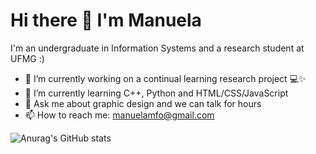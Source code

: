 # Hi there 👋 I'm Manuela
I'm an undergraduate in Information Systems and a research student at UFMG :)

- 🔭 I’m currently working on a continual learning research project 💻✨
- 🌱 I’m currently learning C++, Python and HTML/CSS/JavaScript
- 💬 Ask me about graphic design and we can talk for hours
- 📫 How to reach me: manuelamfo@gmail.com

![Anurag's GitHub stats](https://github-readme-stats.vercel.app/api?username=manuelamfo&show_icons=true&theme=tokyonight) 

  
<!--
**manuelamfo/manuelamfo** is a ✨ _special_ ✨ repository because its `README.md` (this file) appears on your GitHub profile.
![Top Langs](https://github-readme-stats.vercel.app/api/top-langs/?username=manuelamfo&layout=compact)
Here are some ideas to get you started:

- 🔭 I’m currently working on ...
- 🌱 I’m currently learning ...
- 👯 I’m looking to collaborate on ...
- 🤔 I’m looking for help with ...
- 💬 Ask me about ...
- 📫 How to reach me: ...
- 😄 Pronouns: ...
- ⚡ Fun fact: ...

## [PT] Oioi gente 👋
Meu nome é Manuela e atualmente sou estudante de graduação em Sistemas de Informação e pesquisadora na UFMG :)

- 🌱 Atualmente, eu estou ...
- 💬 Ask me about ...
- 📫 How to reach me: ...
- 😄 Pronouns: ...
- ⚡ Fun fact: ...
-->
